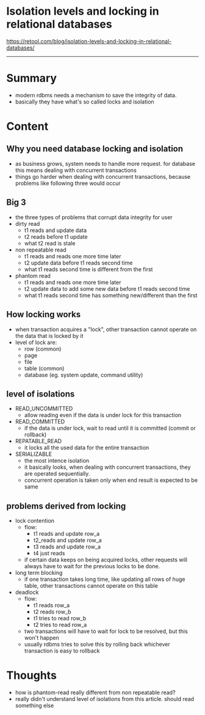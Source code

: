 <!--
{
  "type": "summary",
  "tags": ["database"]
}
-->
# Isolation levels and locking in relational databases
https://retool.com/blog/isolation-levels-and-locking-in-relational-databases/

---

# Summary
- modern rdbms needs a mechanism to save the integrity of data.
- basically they have what's so called locks and isolation

# Content
## Why you need database locking and isolation
- as business grows, system needs to handle more request. for database this means dealing with concurrent transactions
- things go harder when dealing with concurrent transactions, because problems like following three would occur

## Big 3
- the three types of problems that corrupt data integrity for user
- dirty read
  - t1 reads and update data
  - t2 reads before t1 update
  - what t2 read is stale
- non repeatable read
  - t1 reads and reads one more time later
  - t2 update data before t1 reads second time
  - what t1 reads second time is different from the first
- phantom read
  - t1 reads and reads one more time later
  - t2 update data to add some new data before t1 reads second time
  - what t1 reads second time has something new/different than the first

## How locking works
- when transaction acquires a "lock", other transaction cannot operate on the data that is locked by it
- level of lock are:
  - row (common)
  - page
  - file
  - table (common)
  - database (eg. system update, command utility)

## level of isolations
- READ_UNCOMMITTED
  - allow reading even if the data is under lock for this transaction
- READ_COMMITTED
  - if the data is under lock, wait to read until it is committed (commit or rollback)
- REPATABLE_READ
  - it locks all the used data for the entire transaction
- SERIALIZABLE
  - the most intence isolation
  - it basically looks, when dealing with concurrent transactions, they are operated sequentially.
  - concurrent operation is taken only when end result is expected to be same

## problems derived from locking
- lock contention
  - flow:
    - t1 reads and update row_a
    - t2_reads and update row_a
    - t3 reads and update row_a
    - t4 just reads
  - if certain data keeps on being acquired locks, other requests will always have to wait for the previous locks to be done.
- long term blocking
  - if one transaction takes long time, like updating all rows of huge table, other transactions cannot operate on this table
- deadlock
  - flow:
    - t1 reads row_a
    - t2 reads row_b
    - t1 tries to read row_b
    - t2 tries to read row_a
  - two transactions will have to wait for lock to be resolved, but this won't happen
  - usually rdbms tries to solve this by rolling back whichever transaction is easy to rollback

# Thoughts
- how is phantom-read really different from non repeatable read?
- really didn't understand level of isolations from this article. should read something else
